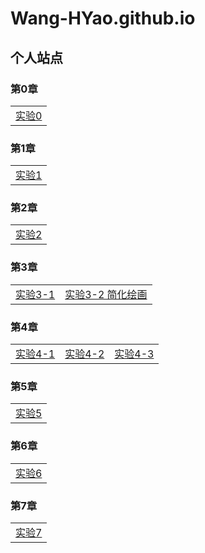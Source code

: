 # Wang-HYao.github.io

## 个人站点
### 第0章

|    | 
| ---- |
|[实验0](201812213502005.png)|

### 第1章

|    | 
| ---- |
|[实验1](shiyan1/index.html)|

### 第2章

|    | 
| ---- |
|[实验2](shiyan2/work_a.html)|

### 第3章

|    |    | 
| ---- | ---- |
|[实验3-1](shiyan3/demos/chap3-demo-3.html)|[实验3-2 简化绘画](shiyan3/demos/chap3-demo-4.html)|

### 第4章

|    |    |    |
| ---- | ---- | ---- |
|[实验4-1](shiyan4/html/lab04_a.html)|[实验4-2](shiyan4/html/lab04_b.html)|[实验4-3](shiyan4/html/lab.html)|

### 第5章

|    | 
| ---- |
|[实验5](lab/lab05/lab05_a.html)|

### 第6章

|    | 
| ---- |
|[实验6](shiyan6/index.html)|


### 第7章

|    | 
| ---- |
|[实验7](shiyan7/index.html)|
